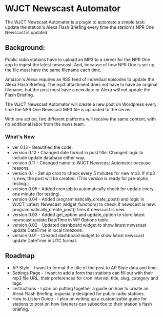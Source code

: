 # WJCT Newscast Automator

The WJCT Newscast Automator is a plugin to automate a simple task: update the station's Alexa Flash Briefing every time the station's NPR One Newscast is updated.

## Background:

Public radio stations have to upload an MP3 to a server for the NPR One app to ingest the latest newscast.
And, because of how NPR One is set up, the file must have the same filename each time.

Amazon's Alexa requires an RSS feed of individual episodes to update the Alexa Flash Briefing. The mp3 attachment does not have to have an original filename, but the post must have a new date or Alexa will not update the Flash Briefing.

The WJCT Newscast Automator will create a new post on Wordpress every time the NPR One Newscast MP3 file is uploaded to the server.

With one action, two different platforms will receive the same content, with no additional labor from the news team.

### What's New

* ver 0.13 - Beautified the code.
* version 0.12 - Changed date format in post title. Changed logic to include update database either way.
* version 0.11 - Changed name to WJCT Newscast Automator because reasons.
* version 0.1 -  Set up cron to check every 5 minutes for new mp3. If mp3 is new, the post will be created. (This version is ready for pre-alpha testing.)
* version 0.05 - Added cron job to automatically check for update every one minute (for testing).
* version 0.04 - Added programmatically_create_post() and logic in WJCT_Latest_Newscast_widget_function() to check if newscast is new. programmatically_create_post() fires if newscast is new.
* version 0.03 - Added get_option and update_option to store latest newscast update DateTime in WP Options table.
* version 0.02 - Updated dashboard widget to show latest newscast update DateTime in local timezone.
* version 0.01 - Created dashboard widget to show latest newscast update DateTime in UTC format.

## Roadmap

* AP Style - I want to format the title of the post to AP Style data and time.
* Settings Page - I want to add a form that stations can fill out with their mp3 file URL, their preferences for cron interval, title, slug, category and tags.
* Instructions - I plan on putting together a guide on how to create an Alexa Flash Briefing, especially designed for public radio stations.
* How to Listen Guide - I plan on writing up a customizable guide for stations to post on how listeners can subscribe to their station's flash briefing.
